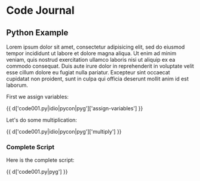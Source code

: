 # Code Journal

## Python Example

Lorem ipsum dolor sit amet, consectetur adipisicing elit, sed do eiusmod tempor incididunt ut labore et dolore magna aliqua. Ut enim ad minim veniam, quis nostrud exercitation ullamco laboris nisi ut aliquip ex ea commodo consequat. Duis aute irure dolor in reprehenderit in voluptate velit esse cillum dolore eu fugiat nulla pariatur. Excepteur sint occaecat cupidatat non proident, sunt in culpa qui officia deserunt mollit anim id est laborum.

First we assign variables:

{{ d['code001.py|idio|pycon|pyg']['assign-variables'] }}

Let's do some multiplication:

{{ d['code001.py|idio|pycon|pyg']['multiply'] }}

### Complete Script

Here is the complete script:

{{ d['code001.py|pyg'] }}
